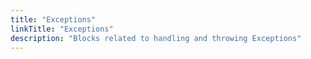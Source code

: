 ```yaml
---
title: "Exceptions"
linkTitle: "Exceptions"
description: "Blocks related to handling and throwing Exceptions"
---
```

